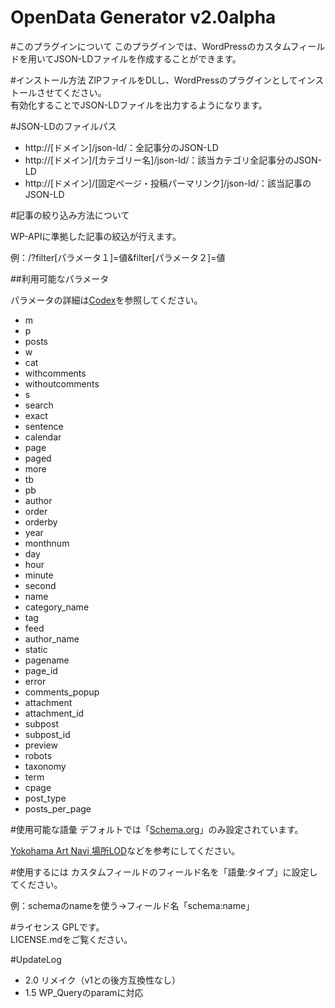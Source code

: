 OpenData Generator v2.0alpha
============

#このプラグインについて
このプラグインでは、WordPressのカスタムフィールドを用いてJSON-LDファイルを作成することができます。

#インストール方法
ZIPファイルをDLし、WordPressのプラグインとしてインストールさせてください。  
有効化することでJSON-LDファイルを出力するようになります。

#JSON-LDのファイルパス
- http://[ドメイン]/json-ld/：全記事分のJSON-LD
- http://[ドメイン]/[カテゴリー名]/json-ld/：該当カテゴリ全記事分のJSON-LD
- http://[ドメイン]/[固定ページ・投稿パーマリンク]/json-ld/：該当記事のJSON-LD

#記事の絞り込み方法について

WP-APIに準拠した記事の絞込が行えます。

例：/?filter[パラメータ１]=値&filter[パラメータ２]=値

##利用可能なパラメータ

パラメータの詳細は[Codex](http://wpdocs.osdn.jp/%E9%96%A2%E6%95%B0%E3%83%AA%E3%83%95%E3%82%A1%E3%83%AC%E3%83%B3%E3%82%B9/WP_Query)を参照してください。

- m
- p
- posts
- w
- cat
- withcomments
- withoutcomments
- s
- search
- exact
- sentence
- calendar
- page
- paged
- more
- tb
- pb
- author
- order
- orderby
- year
- monthnum
- day
- hour
- minute
- second
- name
- category_name
- tag
- feed
- author_name
- static
- pagename
- page_id
- error
- comments_popup
- attachment
- attachment_id
- subpost
- subpost_id
- preview
- robots
- taxonomy
- term
- cpage
- post_type
- posts_per_page

#使用可能な語彙
デフォルトでは「[Schema.org](http://schema.org/)」のみ設定されています。

[Yokohama Art Navi 場所LOD](http://fp.yafjp.org/yokohama_art_lod/place_rdf)などを参考にしてください。

#使用するには
カスタムフィールドのフィールド名を「語彙:タイプ」に設定してください。

例：schemaのnameを使う->フィールド名「schema:name」

#ライセンス
GPLです。  
LICENSE.mdをご覧ください。

#UpdateLog
- 2.0 リメイク（v1との後方互換性なし）
- 1.5 WP_Queryのparamに対応
